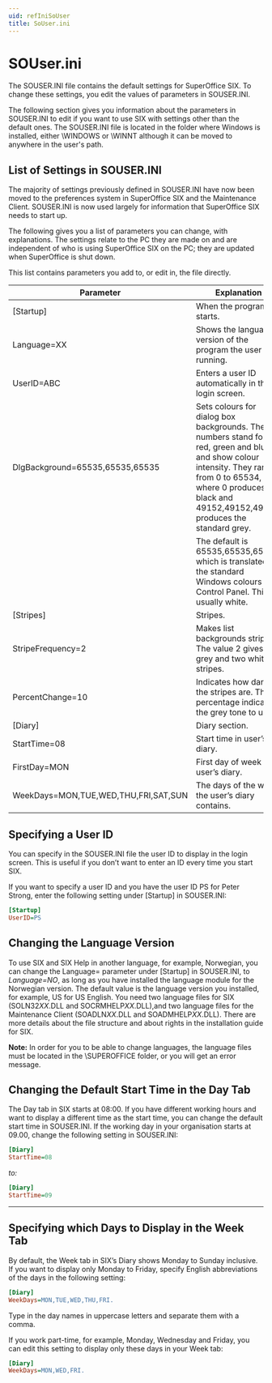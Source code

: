 ```yaml
---
uid: refIniSoUser
title: SoUser.ini
---
```


SOUser.ini
==========

The SOUSER.INI file contains the default settings for SuperOffice SIX. To change these settings, you edit the values of parameters in SOUSER.INI.

The following section gives you information about the parameters in SOUSER.INI to edit if you want to use SIX with settings other than the default ones. The SOUSER.INI file is located in the folder where Windows is installed, either \\WINDOWS or \\WINNT although it can be moved to anywhere in the user's path.



List of Settings in SOUSER.INI
-----------------------------------------------------------------------------------------------------------------------------------------------------------------------------------------------------------------------------------------------------------------------------------------------

The majority of settings previously defined in SOUSER.INI have now been moved to the preferences system in SuperOffice SIX and the Maintenance Client. SOUSER.INI is now used largely for information that SuperOffice SIX needs to start up.

The following gives you a list of parameters you can change, with explanations. The settings relate to the PC they are made on and are independent of who is using SuperOffice SIX on the PC; they are updated when SuperOffice is shut down.

This list contains parameters you add to, or edit in, the file directly.

|Parameter|Explanation|
|---------|-----------|
|[Startup]|When the program starts.
|Language=XX|Shows the language version of the program the user is running.
|UserID=ABC|Enters a user ID automatically in the login screen.
|DlgBackground=65535,65535,65535|Sets colours for dialog box backgrounds. The numbers stand for red, green and blue and show colour intensity. They range from 0 to 65534, where 0 produces black and 49152,49152,49152 produces the standard grey.
||The default is 65535,65535,65535, which is translated to the standard Windows colours in Control Panel. This is usually white.
|[Stripes]|Stripes.
|StripeFrequency=2|Makes list backgrounds striped. The value 2 gives two grey and two white stripes.
|PercentChange=10|Indicates how dark the stripes are. The percentage indicates the grey tone to use.
|[Diary]|Diary section.
|StartTime=08|Start time in user’s diary.|
|FirstDay=MON|First day of week in user’s diary.
|WeekDays=MON,TUE,WED,THU,FRI,SAT,SUN|The days of the week the user’s diary contains.


Specifying a User ID
--------------------------------------------------------------------------------------------------------------------------------------------------------------------------------------------------------

You can specify in the SOUSER.INI file the user ID to display in the login screen. This is useful if you don’t want to enter an ID every time you start SIX.

If you want to specify a user ID and you have the user ID PS for Peter Strong, enter the following setting under \[Startup\] in SOUSER.INI:

```ini
[Startup]
UserID=PS
```

Changing the Language Version
-----------------------------------------------------------------------------------------------------------------------------------------------------------------------------------------------------------------

To use SIX and SIX Help in another language, for example, Norwegian, you can change the Language= parameter under \[Startup\] in SOUSER.INI, to *Language=NO*, as long as you have installed the language module for the Norwegian version. The default value is the language version you installed, for example, US for US English. You need two language files for SIX (SOLN32*XX*.DLL and SOCRMHELP*XX*.DLL),and two language files for the Maintenance Client (SOADLN*XX*.DLL and SOADMHELP*XX*.DLL). There are more details about the file structure and about rights in the installation guide for SIX.

**Note:** In order for you to be able to change languages, the language files must be located in the \\SUPEROFFICE folder, or you will get an error message.

Changing the Default Start Time in the Day Tab
----------------------------------------------------------------------------------------------------------------------------------------------------------------------------------------------------------------------------------

The Day tab in SIX starts at 08:00. If you have different working hours and want to display a different time as the start time, you can change the default start time in SOUSER.INI. If the working day in your organisation starts at 09.00, change the following setting in SOUSER.INI:

```ini
[Diary]
StartTime=08
```

*to:*

```ini
[Diary]
StartTime=09
```

-------------------------------------------------------------------------------------------------

Specifying which Days to Display in the Week Tab
------------------------------------------------------------------------------------------------------------------------------------

By default, the Week tab in SIX’s Diary shows Monday to Sunday inclusive. If you want to display only Monday to Friday, specify English abbreviations of the days in the following setting:

```ini
[Diary]
WeekDays=MON,TUE,WED,THU,FRI.
```

Type in the day names in uppercase letters and separate them with a comma.

If you work part-time, for example, Monday, Wednesday and Friday, you can edit this setting to display only these days in your Week tab: 

```ini
[Diary]
WeekDays=MON,WED,FRI.
```


